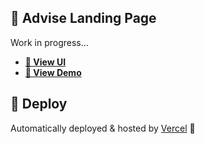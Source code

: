 ## 🚀 Advise Landing Page

Work in progress...

* **[🧐 View UI](https://www.figma.com/file/yESo2EABe3ut8QIBJb5xNq/Advise-Co-UI?node-id=42%3A2
)**
* **[🧐 View Demo](https://advise-landing.vercel.app)**


## 💫 Deploy

Automatically deployed & hosted by [Vercel](https://vercel.com/) 💙


